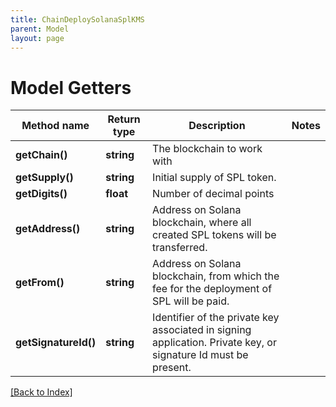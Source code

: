 ```yaml
---
title: ChainDeploySolanaSplKMS
parent: Model
layout: page
---
```


# Model Getters

Method name | Return type | Description | Notes
------------ | ------------- | ------------- | -------------
**getChain()** | **string** | The blockchain to work with |
**getSupply()** | **string** | Initial supply of SPL token. |
**getDigits()** | **float** | Number of decimal points |
**getAddress()** | **string** | Address on Solana blockchain, where all created SPL tokens will be transferred. |
**getFrom()** | **string** | Address on Solana blockchain, from which the fee for the deployment of SPL will be paid. |
**getSignatureId()** | **string** | Identifier of the private key associated in signing application. Private key, or signature Id must be present. |

[[Back to Index]](../index.md)

